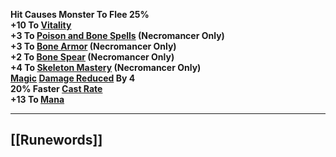 **Hit Causes Monster To Flee 25%  
+10 To [Vitality](https://diablo.fandom.com/wiki/Vitality "Vitality")  
+3 To [Poison and Bone Spells](https://diablo.fandom.com/wiki/Poison_and_Bone_Spells "Poison and Bone Spells") (Necromancer Only)  
+3 To [Bone Armor](https://diablo.fandom.com/wiki/Bone_Armor "Bone Armor") (Necromancer Only)  
+2 To [Bone Spear](https://diablo.fandom.com/wiki/Bone_Spear "Bone Spear") (Necromancer Only)  
+4 To [Skeleton Mastery](https://diablo.fandom.com/wiki/Skeleton_Mastery "Skeleton Mastery") (Necromancer Only)  
[Magic](https://diablo.fandom.com/wiki/Arcane "Arcane") [Damage Reduced](https://diablo.fandom.com/wiki/Damage_reduction "Damage reduction") By 4  
20% Faster [Cast Rate](https://diablo.fandom.com/wiki/Cast_Rate "Cast Rate")  
+13 To [Mana](https://diablo.fandom.com/wiki/Mana "Mana")**

---
## [[Runewords]]
